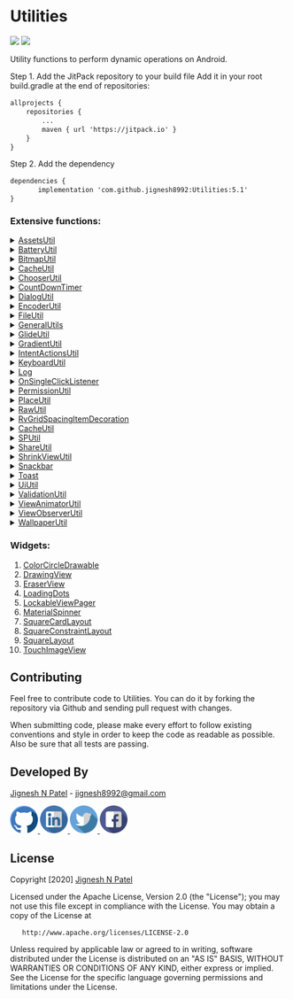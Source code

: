 # Utilities
 [![](https://jitpack.io/v/jignesh8992/Utilities.svg)](https://jitpack.io/#jignesh8992/Utilities)
 <img src="https://badges.frapsoft.com/os/v1/open-source.svg?v=103">
 
 Utility functions to perform dynamic operations on Android.  

 
 Step 1. Add the JitPack repository to your build file
Add it in your root build.gradle at the end of repositories:

	allprojects {
		repositories {
			...
			maven { url 'https://jitpack.io' }
		}
	}
Step 2. Add the dependency

	dependencies {
	       implementation 'com.github.jignesh8992:Utilities:5.1'
	}
	
### Extensive functions:

<details><summary>
<a href="https://github.com/jignesh8992/Utilities/blob/master/jdrodi/src/main/java/com/example/jdrodi/utilities/AssetsUtil.kt">
AssetsUtil
</a>
</summary>	
<ul>
 	<li>
	<a href="https://github.com/jignesh8992/Utilities/blob/d6e1bf44dcd93ea91ef20809a59cfe6bad0af011/jdrodi/src/main/java/com/example/jdrodi/utilities/AssetsUtil.kt#L30" >
	listSize
	</a>: Get thetotal size of files of given assets directory
	</li>
	<li>
	<a href="https://github.com/jignesh8992/Utilities/blob/b56edc1d34957932df2fa996e763788649f1a5bb/jdrodi/src/main/java/com/example/jdrodi/utilities/AssetsUtil.kt#L48" >
	listOfFiles
	</a>: Get the total files of given assets directory
	</li>
	<li>
	<a href="https://github.com/jignesh8992/Utilities/blob/b56edc1d34957932df2fa996e763788649f1a5bb/jdrodi/src/main/java/com/example/jdrodi/utilities/AssetsUtil.kt#L70" >
	getAssetBitmap
	</a>: Get the bitmap from given assets path
	</li>
	<li>
	<a href="https://github.com/jignesh8992/Utilities/blob/b56edc1d34957932df2fa996e763788649f1a5bb/jdrodi/src/main/java/com/example/jdrodi/utilities/AssetsUtil.kt#L95" >
	getDrawable
	</a>: Get the drawable from given assets path
	</li>
	<li>
	<a href="https://github.com/jignesh8992/Utilities/blob/b56edc1d34957932df2fa996e763788649f1a5bb/jdrodi/src/main/java/com/example/jdrodi/utilities/AssetsUtil.kt#L142" >
	getAssetsFilePath
	</a>: Get the assets path from simple path
	</li>
	<li>
	<a href="https://github.com/jignesh8992/Utilities/blob/b56edc1d34957932df2fa996e763788649f1a5bb/jdrodi/src/main/java/com/example/jdrodi/utilities/AssetsUtil.kt#L153" >
	getJsonDataFromAsset
	</a>: Get the string from assets path
	</li>
</ul>
</details>



<details><summary>
<a href="https://github.com/jignesh8992/Utilities/blob/master/jdrodi/src/main/java/com/example/jdrodi/utilities/BatteryUtil.kt">
BatteryUtil
</a>
</summary>
<ul>
 	<li>
	<a href="https://github.com/jignesh8992/Utilities/blob/1662a6f1bc030dda8c18d0e55656b2958c55ce5b/jdrodi/src/main/java/com/example/jdrodi/utilities/BatteryUtil.kt#L14" >
	getBatteryPercentage
	</a>: Get the battery percentage level
	</li>
</ul>

</details>

<details><summary>
<a href="https://github.com/jignesh8992/Utilities/blob/master/jdrodi/src/main/java/com/example/jdrodi/utilities/BitmapUtil.kt">
BitmapUtil
</a>
</summary></details>

<details><summary>
<a href="https://github.com/jignesh8992/Utilities/blob/master/jdrodi/src/main/java/com/example/jdrodi/utilities/CacheUtil.kt">
CacheUtil
</a>
</summary></details>

<details><summary>
<a href="https://github.com/jignesh8992/Utilities/blob/master/jdrodi/src/main/java/com/example/jdrodi/utilities/ChooserUtil.kt">
ChooserUtil
</a>
</summary></details>


<details><summary>
<a href="https://github.com/jignesh8992/Utilities/blob/master/jdrodi/src/main/java/com/example/jdrodi/utilities/CountDownTimer.kt">
CountDownTimer
</a>
</summary></details>

<details><summary>
<a href="https://github.com/jignesh8992/Utilities/blob/master/jdrodi/src/main/java/com/example/jdrodi/utilities/DialogUtil.kt">
DialogUtil
</a>
</summary></details>


<details><summary>
<a href="https://github.com/jignesh8992/Utilities/blob/master/jdrodi/src/main/java/com/example/jdrodi/utilities/EncoderUtil.kt">
EncoderUtil
</a>
</summary></details>


<details><summary>
<a href="https://github.com/jignesh8992/Utilities/blob/master/jdrodi/src/main/java/com/example/jdrodi/utilities/FileUtil.kt">
FileUtil
</a>
</summary></details>


<details><summary>
<a href="https://github.com/jignesh8992/Utilities/blob/master/jdrodi/src/main/java/com/example/jdrodi/utilities/GeneralUtils.kt">
GeneralUtils
</a>
</summary></details>


<details><summary>
<a href="https://github.com/jignesh8992/Utilities/blob/master/jdrodi/src/main/java/com/example/jdrodi/utilities/GlideUtil.kt">
GlideUtil
</a>
</summary></details>


<details><summary>
<a href="https://github.com/jignesh8992/Utilities/blob/master/jdrodi/src/main/java/com/example/jdrodi/utilities/GradientUtil.kt">
GradientUtil
</a>
</summary></details>


<details><summary>
<a href="https://github.com/jignesh8992/Utilities/blob/master/jdrodi/src/main/java/com/example/jdrodi/utilities/IntentActionsUtil.kt">
IntentActionsUtil
</a>
</summary></details>


<details><summary>
<a href="https://github.com/jignesh8992/Utilities/blob/master/jdrodi/src/main/java/com/example/jdrodi/utilities/KeyboardUtil.kt">
KeyboardUtil
</a>
</summary></details>

<details><summary>
<a href="https://github.com/jignesh8992/Utilities/blob/master/jdrodi/src/main/java/com/example/jdrodi/utilities/Log.kt">
Log
</a>
</summary></details>

<details><summary>
<a href="https://github.com/jignesh8992/Utilities/blob/master/jdrodi/src/main/java/com/example/jdrodi/utilities/OnSingleClickListener.kt">
OnSingleClickListener
</a>
</summary></details>


<details><summary>
<a href="https://github.com/jignesh8992/Utilities/blob/master/jdrodi/src/main/java/com/example/jdrodi/utilities/PermissionUtil.kt">
PermissionUtil
</a>
</summary></details>


<details><summary>
<a href="https://github.com/jignesh8992/Utilities/blob/master/jdrodi/src/main/java/com/example/jdrodi/utilities/PlaceUtil.kt">
PlaceUtil
</a>
</summary></details>

<details><summary>
<a href="https://github.com/jignesh8992/Utilities/blob/master/jdrodi/src/main/java/com/example/jdrodi/utilities/RawUtil.kt">
RawUtil
</a>
</summary></details>


<details><summary>
<a href="https://github.com/jignesh8992/Utilities/blob/master/jdrodi/src/main/java/com/example/jdrodi/utilities/RvGridSpacingItemDecoration.kt">
RvGridSpacingItemDecoration
</a>
</summary></details>

<details><summary>
<a href="https://github.com/jignesh8992/Utilities/blob/master/jdrodi/src/main/java/com/example/jdrodi/utilities/CacheUtil.kt">
CacheUtil
</a>
</summary></details>


<details><summary>
<a href="https://github.com/jignesh8992/Utilities/blob/master/jdrodi/src/main/java/com/example/jdrodi/utilities/SPUtil.kt">
SPUtil
</a>
</summary></details>


<details><summary>
<a href="https://github.com/jignesh8992/Utilities/blob/master/jdrodi/src/main/java/com/example/jdrodi/utilities/ShareUtil.kt">
ShareUtil
</a>
</summary></details>


<details><summary>
<a href="https://github.com/jignesh8992/Utilities/blob/master/jdrodi/src/main/java/com/example/jdrodi/utilities/ShrinkViewUtil.kt">
ShrinkViewUtil
</a>
</summary></details>

<details><summary>
<a href="https://github.com/jignesh8992/Utilities/blob/master/jdrodi/src/main/java/com/example/jdrodi/utilities/Snackbar.kt">
Snackbar
</a>
</summary></details>


<details><summary>
<a href="https://github.com/jignesh8992/Utilities/blob/master/jdrodi/src/main/java/com/example/jdrodi/utilities/Toast.kt">
Toast
</a>
</summary></details>

<details><summary>
<a href="https://github.com/jignesh8992/Utilities/blob/master/jdrodi/src/main/java/com/example/jdrodi/utilities/UiUtil.kt">
UiUtil
</a>
</summary></details>

<details><summary>
<a href="https://github.com/jignesh8992/Utilities/blob/master/jdrodi/src/main/java/com/example/jdrodi/utilities/ValidationUtil.kt">
ValidationUtil
</a>
</summary></details>

<details><summary>
<a href="https://github.com/jignesh8992/Utilities/blob/master/jdrodi/src/main/java/com/example/jdrodi/utilities/ViewAnimatorUtil.kt">
ViewAnimatorUtil
</a>
</summary></details>


<details><summary>
<a href="https://github.com/jignesh8992/Utilities/blob/master/jdrodi/src/main/java/com/example/jdrodi/utilities/ViewObserverUtil.kt">
ViewObserverUtil
</a>
</summary></details>


<details><summary>
<a href="https://github.com/jignesh8992/Utilities/blob/master/jdrodi/src/main/java/com/example/jdrodi/utilities/WallpaperUtil.kt">
WallpaperUtil
</a>
</summary></details>	


### Widgets:
<ol>
 	<li>
	<a href="https://github.com/jignesh8992/Utilities/blob/master/jdrodi/src/main/java/com/example/jdrodi/widgets/ColorCircleDrawable.kt" >
	ColorCircleDrawable
	</a>
	</li>	
	<li>
	<a href="https://github.com/jignesh8992/Utilities/blob/master/jdrodi/src/main/java/com/example/jdrodi/widgets/DrawingView.kt" >
	DrawingView
	</a>
	</li>	
	<li>
	<a href="https://github.com/jignesh8992/Utilities/blob/master/jdrodi/src/main/java/com/example/jdrodi/widgets/EraserView.kt" >
	EraserView
	</a>
	</li>	
	<li>
	<a href="https://github.com/jignesh8992/Utilities/blob/master/jdrodi/src/main/java/com/example/jdrodi/widgets/LoadingDots.kt" >
	LoadingDots
	</a>
	</li>
	<li>
	<a href="https://github.com/jignesh8992/Utilities/blob/master/jdrodi/src/main/java/com/example/jdrodi/widgets/LockableViewPager.kt" >
	LockableViewPager
	</a>
	</li>
	<li>
	<a href="https://github.com/jignesh8992/Utilities/blob/master/jdrodi/src/main/java/com/example/jdrodi/widgets/MaterialSpinner.kt" >
	MaterialSpinner
	</a>
	</li>
	<li>
	<a href="https://github.com/jignesh8992/Utilities/blob/master/jdrodi/src/main/java/com/example/jdrodi/widgets/SquareCardLayout.kt" >
	SquareCardLayout
	</a>
	</li>
	<li>
	<a href="https://github.com/jignesh8992/Utilities/blob/master/jdrodi/src/main/java/com/example/jdrodi/widgets/SquareConstraintLayout.kt" >
	SquareConstraintLayout
	</a>
	</li>
	<li>
	<a href="https://github.com/jignesh8992/Utilities/blob/master/jdrodi/src/main/java/com/example/jdrodi/widgets/SquareLayout.kt" >
	SquareLayout
	</a>
	</li>
	<li>
	<a href="https://github.com/jignesh8992/Utilities/blob/master/jdrodi/src/main/java/com/example/jdrodi/widgets/TouchImageView.kt" >
	TouchImageView
	</a>
	</li>
</ol>


## Contributing
Feel free to contribute code to Utilities. You can do it by forking the repository via Github and sending pull request with changes.

When submitting code, please make every effort to follow existing conventions and style in order to keep the code as readable as possible. Also be sure that all tests are passing.
 
## Developed By
[Jignesh N Patel](https://github.com/jignesh8992) - [jignesh8992@gmail.com](https://mail.google.com/mail/u/0/?view=cm&fs=1&to=jignesh8992@gmail.com&su=https://github.com/jignesh8992/Battery-Information&body=&bcc=jignesh8992@gmail.com&tf=1)

  <a href="https://github.com/jignesh8992" rel="nofollow">
  <img alt="Follow me on Google+" 
       height="50" width="50" 
       src="https://github.com/jignesh8992/Battery-Information/blob/master/social/github.png" 
       style="max-width:100%;">
  </a>
  
  <a href="https://www.linkedin.com/in/jignesh8992/" rel="nofollow">
  <img alt="Follow me on LinkedIn" 
       height="50" width="50" 
       src="https://github.com/jignesh8992/Battery-Information/blob/master/social/linkedin.png" 
       style="max-width:100%;">
  </a>
  
  <a href="https://twitter.com/jignesh8992" rel="nofollow">
  <img alt="Follow me on Facebook" 
       height="50" width="50"
       src="https://github.com/jignesh8992/Battery-Information/blob/master/social/twitter.png" 
       style="max-width:100%;">
  </a>
  
  <a href="https://www.facebook.com/jignesh8992" rel="nofollow">
  <img alt="Follow me on Facebook" 
       height="50" width="50" 
       src="https://github.com/jignesh8992/Battery-Information/blob/master/social/facebook.png" 
       style="max-width:100%;">
  </a>
  
## License


Copyright [2020] [Jignesh N Patel](https://github.com/jignesh8992)

   Licensed under the Apache License, Version 2.0 (the "License");
   you may not use this file except in compliance with the License.
   You may obtain a copy of the License at

       http://www.apache.org/licenses/LICENSE-2.0

   Unless required by applicable law or agreed to in writing, software
   distributed under the License is distributed on an "AS IS" BASIS,
   WITHOUT WARRANTIES OR CONDITIONS OF ANY KIND, either express or implied.
   See the License for the specific language governing permissions and
   limitations under the License.
